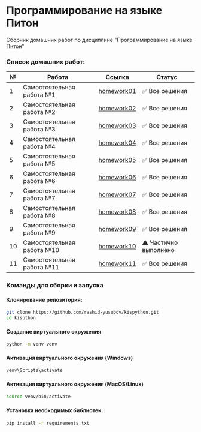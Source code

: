# Программирование на языке Питон
Сборник домашних работ по дисциплине "Программирование на языке Питон"

### **Список домашних работ:**

| №  | Работа                     | Ссылка                                                                         | Статус        |
|----|----------------------------|--------------------------------------------------------------------------------|---------------|
| 1  | Самостоятельная работа №1  | [homework01](https://github.com/rashid-yusubov/kispython/tree/main/homework01) | ✅ Все решения |
| 2  | Самостоятельная работа №2  | [homework02](https://github.com/rashid-yusubov/kispython/tree/main/homework02) | ✅ Все решения |
| 3  | Самостоятельная работа №3  | [homework03](https://github.com/rashid-yusubov/kispython/tree/main/homework03) | ✅ Все решения |
| 4  | Самостоятельная работа №4  | [homework04](https://github.com/rashid-yusubov/kispython/tree/main/homework04) | ✅ Все решения |
| 5  | Самостоятельная работа №5  | [homework05](https://github.com/rashid-yusubov/kispython/tree/main/homework05) | ✅ Все решения |
| 6  | Самостоятельная работа №6  | [homework06](https://github.com/rashid-yusubov/kispython/tree/main/homework06) | ✅ Все решения |
| 7  | Самостоятельная работа №7  | [homework07](https://github.com/rashid-yusubov/kispython/tree/main/homework07) | ✅ Все решения |
| 8  | Самостоятельная работа №8  | [homework08](https://github.com/rashid-yusubov/kispython/tree/main/homework08) | ✅ Все решения |
| 9  | Самостоятельная работа №9  | [homework09](https://github.com/rashid-yusubov/kispython/tree/main/homework09) | ✅ Все решения |
| 10 | Самостоятельная работа №10 | [homework10](https://github.com/rashid-yusubov/kispython/tree/main/homework10) | ⚠️ Частично выполнено |
| 11 | Самостоятельная работа №11 | [homework11](https://github.com/rashid-yusubov/kispython/tree/main/homework11) | ✅ Все решения |

### Команды для сборки и запуска

#### Клонирование репозитория:

```bash
git clone https://github.com/rashid-yusubov/kispython.git
cd kispthon
```

#### Создание виртуального окружения

```bash
python -m venv venv
```

#### Активация виртуального окружения (Windows)

```bash
venv\Scripts\activate
```

#### Активация виртуального окружения (MacOS/Linux)

```bash
source venv/bin/activate
```

#### Установка необходимых библиотек:

```bash
pip install -r requirements.txt
```
